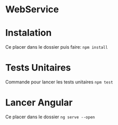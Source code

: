 # WebService
<h1>Instalation</h1>
Ce placer dans le dossier puis faire:
 <code>npm install</code>

<h1>Tests Unitaires</h1>
Commande pour lancer les tests unitaires
<code>npm test</code>

<h1>Lancer Angular</h1>
Ce placer dans le dossier
<code>ng serve --open</code>